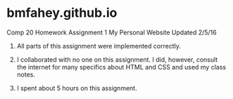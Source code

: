 # bmfahey.github.io
Comp 20
Homework Assignment 1
My Personal Website
Updated 2/5/16

1) All parts of this assignment were implemented correctly.

2) I collaborated with no one on this assignment. I did, however, consult the internet for many specifics about HTML and CSS and used my class notes.

3) I spent about 5 hours on this assignment.
